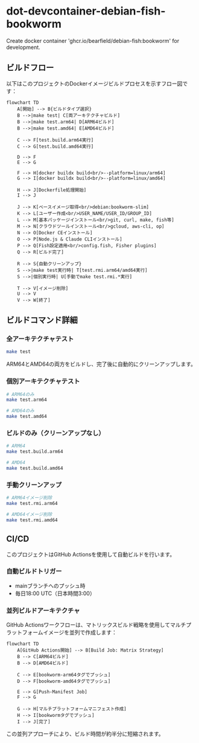 # dot-devcontainer-debian-fish-bookworm
Create docker container 'ghcr.io/bearfield/debian-fish:bookworm' for development.

## ビルドフロー

以下はこのプロジェクトのDockerイメージビルドプロセスを示すフロー図です：

```mermaid
flowchart TD
    A[開始] --> B{ビルドタイプ選択}
    B -->|make test| C[両アーキテクチャビルド]
    B -->|make test.arm64| D[ARM64ビルド]
    B -->|make test.amd64| E[AMD64ビルド]
    
    C --> F[test.build.arm64実行]
    C --> G[test.build.amd64実行]
    
    D --> F
    E --> G
    
    F --> H[docker buildx build<br/>--platform=linux/arm64]
    G --> I[docker buildx build<br/>--platform=linux/amd64]
    
    H --> J[Dockerfile処理開始]
    I --> J
    
    J --> K[ベースイメージ取得<br/>debian:bookworm-slim]
    K --> L[ユーザー作成<br/>USER_NAME/USER_ID/GROUP_ID]
    L --> M[基本パッケージインストール<br/>git, curl, make, fish等]
    M --> N[クラウドツールインストール<br/>gcloud, aws-cli, op]
    N --> O[Docker CEインストール]
    O --> P[Node.js & Claude CLIインストール]
    P --> Q[Fish設定適用<br/>config.fish, Fisher plugins]
    Q --> R[ビルド完了]
    
    R --> S{自動クリーンアップ}
    S -->|make test実行時| T[test.rmi.arm64/amd64実行]
    S -->|個別実行時| U[手動でmake test.rmi.*実行]
    
    T --> V[イメージ削除]
    U --> V
    V --> W[終了]
```

## ビルドコマンド詳細

### 全アーキテクチャテスト
```bash
make test
```
ARM64とAMD64の両方をビルドし、完了後に自動的にクリーンアップします。

### 個別アーキテクチャテスト
```bash
# ARM64のみ
make test.arm64

# AMD64のみ
make test.amd64
```

### ビルドのみ（クリーンアップなし）
```bash
# ARM64
make test.build.arm64

# AMD64
make test.build.amd64
```

### 手動クリーンアップ
```bash
# ARM64イメージ削除
make test.rmi.arm64

# AMD64イメージ削除
make test.rmi.amd64
```

## CI/CD

このプロジェクトはGitHub Actionsを使用して自動ビルドを行います。

### 自動ビルドトリガー
- mainブランチへのプッシュ時
- 毎日18:00 UTC（日本時間3:00）

### 並列ビルドアーキテクチャ
GitHub Actionsワークフローは、マトリックスビルド戦略を使用してマルチプラットフォームイメージを並列で作成します：

```mermaid
flowchart TD
    A[GitHub Actions開始] --> B[Build Job: Matrix Strategy]
    B --> C[ARM64ビルド]
    B --> D[AMD64ビルド]
    
    C --> E[bookworm-arm64タグでプッシュ]
    D --> F[bookworm-amd64タグでプッシュ]
    
    E --> G[Push-Manifest Job]
    F --> G
    
    G --> H[マルチプラットフォームマニフェスト作成]
    H --> I[bookwormタグでプッシュ]
    I --> J[完了]
```

この並列アプローチにより、ビルド時間が約半分に短縮されます。